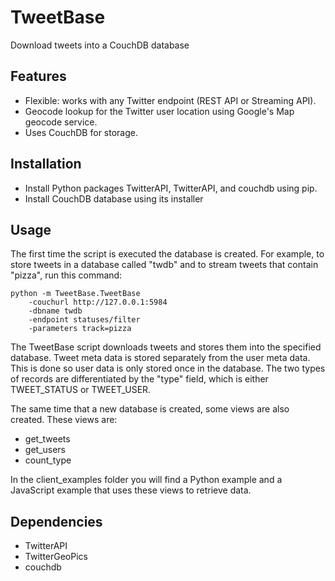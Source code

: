 TweetBase
=========

Download tweets into a CouchDB database

Features
--------

* Flexible: works with any Twitter endpoint (REST API or Streaming API).
* Geocode lookup for the Twitter user location using Google's Map geocode service.
* Uses CouchDB for storage.

Installation
------------

* Install Python packages TwitterAPI, TwitterAPI, and couchdb using pip.
* Install CouchDB database using its installer

Usage
-----

The first time the script is executed the database is created.  For example, to store tweets in a database called "twdb" and to stream tweets that contain "pizza", run this command:

	python -m TweetBase.TweetBase 
		-couchurl http://127.0.0.1:5984
		-dbname twdb 
		-endpoint statuses/filter 
		-parameters track=pizza
		
The TweetBase script downloads tweets and stores them into the specified database.  Tweet meta data is stored separately from the user meta data.  This is done so user data is only stored once in the database.  The two types of records are differentiated by the "type" field, which is either TWEET\_STATUS or TWEET\_USER.  

The same time that a new database is created, some views are also created.  These views are:

* get\_tweets
* get\_users
* count\_type

In the client_examples folder you will find a Python example and a JavaScript example that uses these views to retrieve data.

Dependencies
------------
* TwitterAPI
* TwitterGeoPics
* couchdb